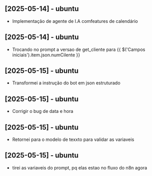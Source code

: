 ## [2025-05-14] - ubuntu
- Implementação de agente de I.A comfeatures de calendário

## [2025-05-14] - ubuntu
- Trocando no prompt a versao de get_cliente para {{ $('Campos iniciais').item.json.numCilente }}

## [2025-05-15] - ubuntu
- Transformei a instrução do bot em json estruturado

## [2025-05-15] - ubuntu
- Corrigir o bug de data e hora

## [2025-05-15] - ubuntu
- Retornei para o modelo de texxto para validar as variaveis

## [2025-05-15] - ubuntu
- tirei as variaveis do prompt, pq elas estao no fluxo do n8n agora

